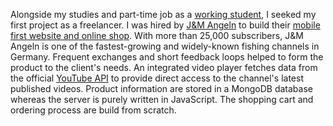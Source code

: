 Alongside my studies and part-time job as a [working student](/#bkk-linde), I seeked my first project as a freelancer. I was hired by <a href="https://www.youtube.com/@jonas9192" target="\_blank">J&M Angeln</a> to build their <a href="https://jmangeln.de/" target="_blank">mobile first website and online shop</a>. With more than 25,000 subscribers, J&M Angeln is one of the fastest-growing and widely-known fishing channels in Germany. Frequent exchanges and short feedback loops helped to form the product to the client's needs. An integrated video player fetches data from the official <a href="https://developers.google.com/youtube/v3" target="_blank">YouTube API</a> to provide direct access to the channel's latest published videos. Product information are stored in a MongoDB database whereas the server is purely written in JavaScript. The shopping cart and ordering process are build from scratch.
